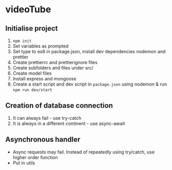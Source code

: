 # videoTube

## Initialise project

1. `npm init`
2. Set variables as prompted
3. Set type to es6 in package.json, install dev dependencies nodemon and prettier
4. Create prettierrc and prettierignore files
5. Create subfolders and files under src/
6. Create model files
7. Install express and mongoose
8. Create a start script and dev script in `package.json` using nodemon & run `npm run dev/start`

## Creation of database connection

1. It can always fail - use try-catch
2. It is always in a different continent - use async-await

## Asynchronous handler

- Async requests may fail. Instead of repeatedly using try/catch, use higher order function
- Put in utils
